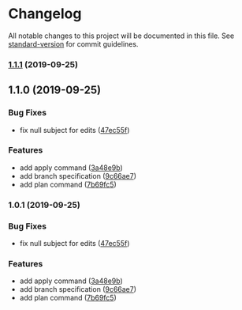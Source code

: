 # Changelog

All notable changes to this project will be documented in this file. See [standard-version](https://github.com/conventional-changelog/standard-version) for commit guidelines.

### [1.1.1](https://github.com/csaxton/kerfuffle/compare/v1.1.0...v1.1.1) (2019-09-25)

## 1.1.0 (2019-09-25)


### Bug Fixes

* fix null subject for edits ([47ec55f](https://github.com/csaxton/kerfuffle/commit/47ec55f))


### Features

* add apply command ([3a48e9b](https://github.com/csaxton/kerfuffle/commit/3a48e9b))
* add branch specification ([9c66ae7](https://github.com/csaxton/kerfuffle/commit/9c66ae7))
* add plan command ([7b69fc5](https://github.com/csaxton/kerfuffle/commit/7b69fc5))

### 1.0.1 (2019-09-25)


### Bug Fixes

* fix null subject for edits ([47ec55f](https://github.com/csaxton/kerfuffle/commit/47ec55f))


### Features

* add apply command ([3a48e9b](https://github.com/csaxton/kerfuffle/commit/3a48e9b))
* add branch specification ([9c66ae7](https://github.com/csaxton/kerfuffle/commit/9c66ae7))
* add plan command ([7b69fc5](https://github.com/csaxton/kerfuffle/commit/7b69fc5))
